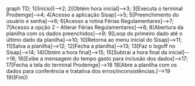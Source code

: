graph TD;
    1((Início))-->2;
    2[Obtém hora inicial]-->3;
    3[Executa o terminal Prodemge]-->4;
    4[Acesso a aplicação Sisap]-->5;
    5[Preenchimento do usuário e senha]-->6;
    6[Acesso a rotina Férias Regulamentares]-->7;
    7[Acesso a opção 2 – Alterar Férias Regulamentares]-->8;
    8[Abertura da planilha com os dados preenchidos]-->9;
    9[Loop do primeiro dado até o último dado da planilha]-->10;
    10[Retorna ao menu inicial do Sisap]-->11;
    11[Salva a planilha]-->12;
    12[Fecha a planilha]-->13;
    13[Faz o logoff no Sisap]-->14;
    14[Obtém a hora final]-->15;
    15[Subtrai a hora final da inicial]-->16;
    16[Exibe a mensagem do tempo gasto para inclusão dos dados]-->17;
    17[Fecha a tela do terminal Prodemge]-->18
    18[Abre a planilha com os dados para conferência e tratativa dos erros/inconsistências.]-->19
    19((Fim))